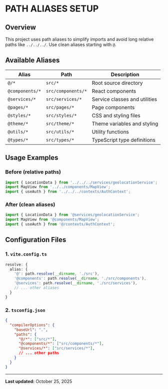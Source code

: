 # PATH ALIASES SETUP

## Overview
This project uses path aliases to simplify imports and avoid long relative paths like `../../../`. Use clean aliases starting with `@`.

## Available Aliases

| Alias           | Path               | Description                   |
| --------------- | ------------------ | ----------------------------- |
| `@/*`           | `src/*`            | Root source directory         |
| `@components/*` | `src/components/*` | React components              |
| `@services/*`   | `src/services/*`   | Service classes and utilities |
| `@pages/*`      | `src/pages/*`      | Page components               |
| `@styles/*`     | `src/styles/*`     | CSS and styling files         |
| `@theme/*`      | `src/theme/*`      | Theme variables and styling   |
| `@utils/*`      | `src/utils/*`      | Utility functions             |
| `@types/*`      | `src/types/*`      | TypeScript type definitions   |

## Usage Examples

### Before (relative paths)
```typescript
import { LocationData } from '../../../services/geolocationService';
import MapView from '../../components/MapView';
import { useAuth } from '../../../contexts/AuthContext';
```

### After (clean aliases)
```typescript
import { LocationData } from '@services/geolocationService';
import MapView from '@components/MapView';
import { useAuth } from '@/contexts/AuthContext';
```

## Configuration Files

### 1. `vite.config.ts`
```typescript
resolve: {
  alias: {
    '@': path.resolve(__dirname, './src'),
    '@components': path.resolve(__dirname, './src/components'),
    '@services': path.resolve(__dirname, './src/services'),
    // ... other aliases
  }
}
```

### 2. `tsconfig.json`
```json
{
  "compilerOptions": {
    "baseUrl": ".",
    "paths": {
      "@/*": ["src/*"],
      "@components/*": ["src/components/*"],
      "@services/*": ["src/services/*"],
      // ... other paths
    }
  }
}
```

---

**Last updated:** October 25, 2025
